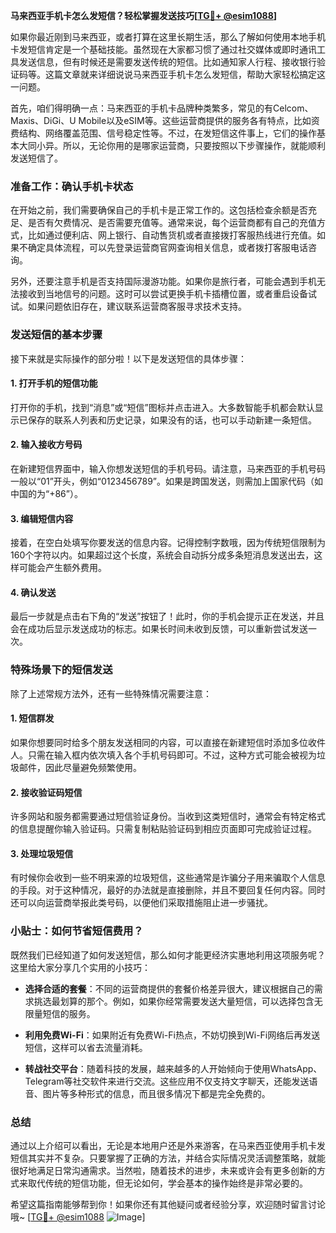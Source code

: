 **马来西亚手机卡怎么发短信？轻松掌握发送技巧[[TG💪+ @esim1088](https://t.me/s/esim1088)]**

如果你最近刚到马来西亚，或者打算在这里长期生活，那么了解如何使用本地手机卡发短信肯定是一个基础技能。虽然现在大家都习惯了通过社交媒体或即时通讯工具发送信息，但有时候还是需要发送传统的短信。比如通知家人行程、接收银行验证码等。这篇文章就来详细说说马来西亚手机卡怎么发短信，帮助大家轻松搞定这一问题。

首先，咱们得明确一点：马来西亚的手机卡品牌种类繁多，常见的有Celcom、Maxis、DiGi、U Mobile以及eSIM等。这些运营商提供的服务各有特点，比如资费结构、网络覆盖范围、信号稳定性等。不过，在发短信这件事上，它们的操作基本大同小异。所以，无论你用的是哪家运营商，只要按照以下步骤操作，就能顺利发送短信了。

### 准备工作：确认手机卡状态

在开始之前，我们需要确保自己的手机卡是正常工作的。这包括检查余额是否充足、是否有欠费情况、是否需要充值等。通常来说，每个运营商都有自己的充值方式，比如通过便利店、网上银行、自动售货机或者直接拨打客服热线进行充值。如果不确定具体流程，可以先登录运营商官网查询相关信息，或者拨打客服电话咨询。

另外，还要注意手机是否支持国际漫游功能。如果你是旅行者，可能会遇到手机无法接收到当地信号的问题。这时可以尝试更换手机卡插槽位置，或者重启设备试试。如果问题依旧存在，建议联系运营商客服寻求技术支持。

### 发送短信的基本步骤

接下来就是实际操作的部分啦！以下是发送短信的具体步骤：

#### 1. 打开手机的短信功能
打开你的手机，找到“消息”或“短信”图标并点击进入。大多数智能手机都会默认显示已保存的联系人列表和历史记录，如果没有的话，也可以手动新建一条短信。

#### 2. 输入接收方号码
在新建短信界面中，输入你想发送短信的手机号码。请注意，马来西亚的手机号码一般以“01”开头，例如“0123456789”。如果是跨国发送，则需加上国家代码（如中国的为“+86”）。

#### 3. 编辑短信内容
接着，在空白处填写你要发送的信息内容。记得控制字数哦，因为传统短信限制为160个字符以内。如果超过这个长度，系统会自动拆分成多条短消息发送出去，这样可能会产生额外费用。

#### 4. 确认发送
最后一步就是点击右下角的“发送”按钮了！此时，你的手机会提示正在发送，并且会在成功后显示发送成功的标志。如果长时间未收到反馈，可以重新尝试发送一次。

### 特殊场景下的短信发送

除了上述常规方法外，还有一些特殊情况需要注意：

#### 1. 短信群发
如果你想要同时给多个朋友发送相同的内容，可以直接在新建短信时添加多位收件人。只需在输入框内依次填入各个手机号码即可。不过，这种方式可能会被视为垃圾邮件，因此尽量避免频繁使用。

#### 2. 接收验证码短信
许多网站和服务都需要通过短信验证身份。当收到这类短信时，通常会有特定格式的信息提醒你输入验证码。只需复制粘贴验证码到相应页面即可完成验证过程。

#### 3. 处理垃圾短信
有时候你会收到一些不明来源的垃圾短信，这些通常是诈骗分子用来骗取个人信息的手段。对于这种情况，最好的办法就是直接删除，并且不要回复任何内容。同时还可以向运营商举报此类号码，以便他们采取措施阻止进一步骚扰。

### 小贴士：如何节省短信费用？

既然我们已经知道了如何发送短信，那么如何才能更经济实惠地利用这项服务呢？这里给大家分享几个实用的小技巧：

- **选择合适的套餐**：不同的运营商提供的套餐价格差异很大，建议根据自己的需求挑选最划算的那个。例如，如果你经常需要发送大量短信，可以选择包含无限量短信的服务。
  
- **利用免费Wi-Fi**：如果附近有免费Wi-Fi热点，不妨切换到Wi-Fi网络后再发送短信，这样可以省去流量消耗。

- **转战社交平台**：随着科技的发展，越来越多的人开始倾向于使用WhatsApp、Telegram等社交软件来进行交流。这些应用不仅支持文字聊天，还能发送语音、图片等多种形式的信息，而且很多情况下都是完全免费的。

### 总结

通过以上介绍可以看出，无论是本地用户还是外来游客，在马来西亚使用手机卡发短信其实并不复杂。只要掌握了正确的方法，并结合实际情况灵活调整策略，就能很好地满足日常沟通需求。当然啦，随着技术的进步，未来或许会有更多创新的方式来取代传统的短信功能，但无论如何，学会基本的操作始终是非常必要的。

希望这篇指南能够帮到你！如果你还有其他疑问或者经验分享，欢迎随时留言讨论哦~ [[TG💪+ @esim1088](https://t.me/s/esim1088) ![Image](https://i.postimg.cc/4NQfJmqS/Snipaste-2025-05-13-00-14-12.png)]
